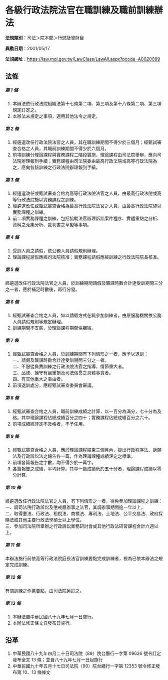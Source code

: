 # 各級行政法院法官在職訓練及職前訓練辦法




**法規類別**：司法＞院本部＞行懲及智財目

**異動日期**：2001/05/17  

**法規網址**：https://law.moj.gov.tw/LawClass/LawAll.aspx?pcode=A0020099



## 法條
##### 第 1 條
1. 本辦法依行政法院組織法第十七條第二項、第三項及第十八條第二項、第三項規定訂定之。
1. 本辦法未規定之事項，適用其他法令之規定。

##### 第 2 條
1. 經遴選改任行政法院法官之人員，其在職訓練期間不得少於三個月；經甄試審查合格之人員，其職前訓練期間不得少於六個月。
1. 前項訓練分理論課程與實務課程二階段實施，理論課程由司法院舉辦，應向司法院辦理報到手續；實務課程由司法院委由最高行政法院或高等行政法院為之，應向各該訓練之行政法院辦理報到手續。

##### 第 3 條
1. 經遴選改任或甄試審查合格為高等行政法院法官之人員，由最高行政法院或高等行政法院施以實務課程之訓練。
1. 經遴選改任或甄試審查合格為最高行政法院法官之人員，由最高行政法院施以實務課程之訓練。
1. 前二項實務課程之訓練，包括協助法官辦理訴訟案件程序、實體重點之分析、資料之蒐集分析、裁判書之草擬等事項。

##### 第 4 條
1. 受訓人員之請假，依公務人員請假規則辦理。
1. 理論課程請假應經司法院核准；實務課程請假應經訓練之行政法院院長核准。

##### 第 5 條
經遴選改任行政法院法官之人員，於訓練期間請假及曠課時數合計達受訓期間三分之一者，應於補足時數後，再行分發。

##### 第 6 條
1. 經甄試審查合格之人員，如以請假方式在職參加訓練者，由原服務機關依公務人員請假規則等規定辦理。
1. 訓練期間不支薪，於理論課程期間供膳宿。

##### 第 7 條
1. 經甄試審查合格之人員，於訓練期間有下列情形之一者，應予以退訓：  
一、請假及曠課時數合計達受訓期間三分之一者。  
二、不服從負責訓練之行政法院法官之指導，情節重大者。  
三、品德、操守有嚴重損及司法信譽之具體事實者。  
四、有其他重大之事由者。
1. 前項退訓處分，應經甄試審查委員會審議。

##### 第 8 條
1. 經甄試審查合格之人員，職前訓練成績之計算，以一百分為滿分，七十分為及格。其中理論課程佔總成績百分之四十；實務課程佔總成績百分之六十。
1. 前項成績經評定不及格者，不予任用。

##### 第 9 條
1. 經甄試審查合格之人員，應於理論課程結束三個月內，提出行政程序法、訴願法及行政訴訟法之報告各一篇，作為理論課程成績評定之標準。
1. 前項各篇報告之字數，均不得少於一萬字。
1. 各篇報告之成績，平均計算。其中一篇成績低於五十分者，理論課程成績以零分計算。

##### 第 10 條
經遴選改任行政法院法官之人員，有下列情形之一者，得免參加理論課程之訓練：  
一、調司法院行政訴訟及懲戒廳辦事之法官，其調辦事期間逾一年以上。  
二、取得憲法、行政法、租稅法、商標法、專利法、土地法、公平交易法、政府採購法或其他主要行政法學碩士以上學位。  
三、參加司法院所舉辦之行政訴訟業務研討會或其他行政法研習課程合計六週以上。

##### 第 11 條
本辦法施行前依高等行政法院庭長法官訓練要點完成訓練者，視為已依本辦法之規定完成訓練。

##### 第 12 條
有關訓練之作業要點，由司法院另訂之。

##### 第 13 條
1. 本辦法自中華民國八十九年七月一日施行。
1. 本辦法修正條文自發布日施行。

## 沿革
1. 中華民國八十九年四月二十日司法院（89）院台廳行一字第 09626  號令訂定發布全文 13 條；並自八十九年七月一日起施行
1. 中華民國九十年五月十七日司法院（90）院台廳行一字第 12353  號令修正發布第 10、13 條條文
